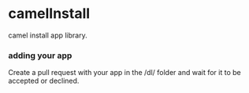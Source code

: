 # camelInstall
camel install app library.

### adding your app

Create a pull request with your app in the /dl/ folder and wait for it to be accepted or declined.
